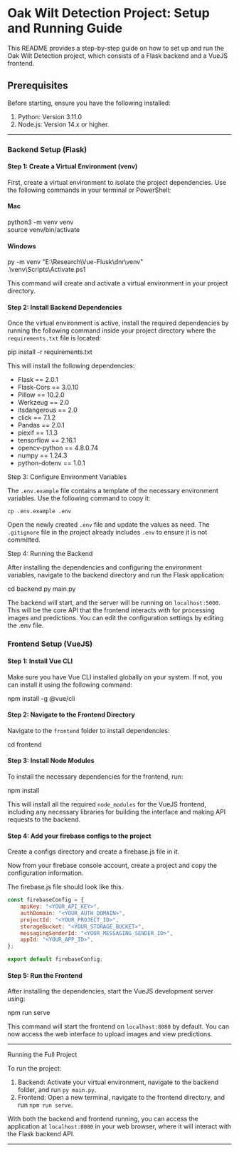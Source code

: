 # Oak Wilt Detection Project: Setup and Running Guide

This README provides a step-by-step guide on how to set up and run the Oak Wilt Detection project, which consists of a Flask backend and a VueJS frontend.

## Prerequisites

Before starting, ensure you have the following installed:

1. Python: Version 3.11.0
2. Node.js: Version 14.x or higher.

---

### Backend Setup (Flask)

 #### Step 1: Create a Virtual Environment (venv)

First, create a virtual environment to isolate the project dependencies. Use the following commands in your terminal or PowerShell:

 #### Mac
 python3 -m venv venv  
 source venv/bin/activate  

 #### Windows
 py -m venv "E:\Research\Vue-Flusk\dnr\venv"  
.\venv\Scripts\Activate.ps1  

This command will create and activate a virtual environment in your project directory.

 #### Step 2: Install Backend Dependencies

Once the virtual environment is active, install the required dependencies by running the following command inside your project directory where the `requirements.txt` file is located:

pip install -r requirements.txt

This will install the following dependencies:

- Flask == 2.0.1
- Flask-Cors == 3.0.10
- Pillow == 10.2.0
- Werkzeug == 2.0
- itsdangerous == 2.0
- click == 7.1.2
- Pandas == 2.0.1
- piexif == 1.1.3
- tensorflow == 2.16.1
- opencv-python == 4.8.0.74
- numpy == 1.24.3
- python-dotenv == 1.0.1

Step 3: Configure Environment Variables

The `.env.example` file contains a template of the necessary environment variables. Use the following command to copy it:

    cp .env.example .env

Open the newly created `.env` file and update the values as need. The `.gitignore` file in the project already includes `.env` to ensure it is not committed. 

 Step 4: Running the Backend

After installing the dependencies and configuring the environment variables, navigate to the backend directory and run the Flask application:

cd backend
py main.py

The backend will start, and the server will be running on `localhost:5000`. This will be the core API that the frontend interacts with for processing images and predictions. You can edit the configuration settings by editing the .env file.

### Frontend Setup (VueJS)

 #### Step 1: Install Vue CLI

Make sure you have Vue CLI installed globally on your system. If not, you can install it using the following command:

npm install -g @vue/cli

 #### Step 2: Navigate to the Frontend Directory

Navigate to the `frontend` folder to install dependencies:

cd frontend

 #### Step 3: Install Node Modules

To install the necessary dependencies for the frontend, run:

npm install

This will install all the required `node_modules` for the VueJS frontend, including any necessary libraries for building the interface and making API requests to the backend.

 #### Step 4: Add your firebase configs to the project

 Create a configs directory and create a firebase.js file in it.

 Now from your firebase console account, create a project and copy the configuration information.

 The firebase.js file should look like this.

```javascript
const firebaseConfig = {  
    apiKey: "<YOUR_API_KEY>",  
    authDomain: "<YOUR_AUTH_DOMAIN>",  
    projectId: "<YOUR_PROJECT_ID>",  
    storageBucket: "<YOUR_STORAGE_BUCKET>",  
    messagingSenderId: "<YOUR_MESSAGING_SENDER_ID>",  
    appId: "<YOUR_APP_ID>",  
};

export default firebaseConfig;

```

 #### Step 5: Run the Frontend

After installing the dependencies, start the VueJS development server using:

npm run serve

This command will start the frontend on `localhost:8080` by default. You can now access the web interface to upload images and view predictions.

---

 Running the Full Project

To run the project:

1. Backend: Activate your virtual environment, navigate to the backend folder, and run `py main.py`.
2. Frontend: Open a new terminal, navigate to the frontend directory, and run `npm run serve`.

With both the backend and frontend running, you can access the application at `localhost:8080` in your web browser, where it will interact with the Flask backend API.

---